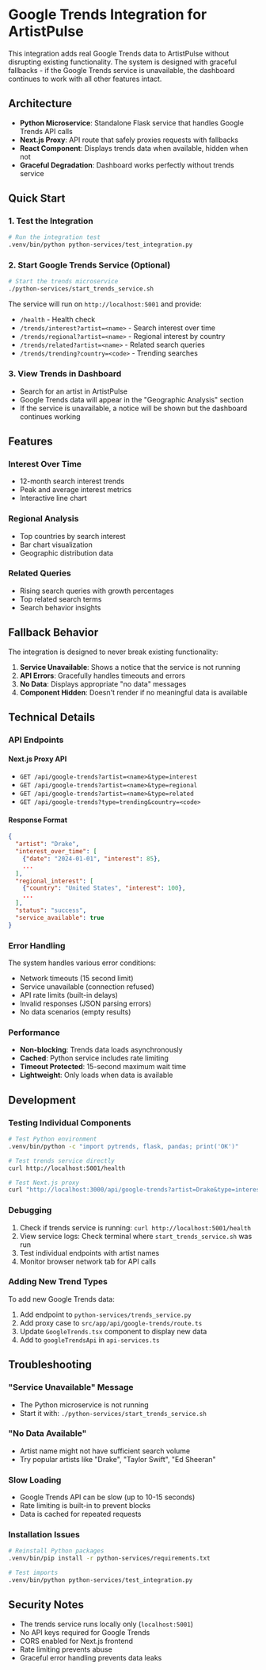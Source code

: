 # Google Trends Integration for ArtistPulse

This integration adds real Google Trends data to ArtistPulse without disrupting existing functionality. The system is designed with graceful fallbacks - if the Google Trends service is unavailable, the dashboard continues to work with all other features intact.

## Architecture

- **Python Microservice**: Standalone Flask service that handles Google Trends API calls
- **Next.js Proxy**: API route that safely proxies requests with fallbacks
- **React Component**: Displays trends data when available, hidden when not
- **Graceful Degradation**: Dashboard works perfectly without trends service

## Quick Start

### 1. Test the Integration
```bash
# Run the integration test
.venv/bin/python python-services/test_integration.py
```

### 2. Start Google Trends Service (Optional)
```bash
# Start the trends microservice
./python-services/start_trends_service.sh
```

The service will run on `http://localhost:5001` and provide:
- `/health` - Health check
- `/trends/interest?artist=<name>` - Search interest over time
- `/trends/regional?artist=<name>` - Regional interest by country
- `/trends/related?artist=<name>` - Related search queries
- `/trends/trending?country=<code>` - Trending searches

### 3. View Trends in Dashboard
- Search for an artist in ArtistPulse
- Google Trends data will appear in the "Geographic Analysis" section
- If the service is unavailable, a notice will be shown but the dashboard continues working

## Features

### Interest Over Time
- 12-month search interest trends
- Peak and average interest metrics
- Interactive line chart

### Regional Analysis
- Top countries by search interest
- Bar chart visualization
- Geographic distribution data

### Related Queries
- Rising search queries with growth percentages
- Top related search terms
- Search behavior insights

## Fallback Behavior

The integration is designed to never break existing functionality:

1. **Service Unavailable**: Shows a notice that the service is not running
2. **API Errors**: Gracefully handles timeouts and errors
3. **No Data**: Displays appropriate "no data" messages
4. **Component Hidden**: Doesn't render if no meaningful data is available

## Technical Details

### API Endpoints

#### Next.js Proxy API
- `GET /api/google-trends?artist=<name>&type=interest`
- `GET /api/google-trends?artist=<name>&type=regional`
- `GET /api/google-trends?artist=<name>&type=related`
- `GET /api/google-trends?type=trending&country=<code>`

#### Response Format
```json
{
  "artist": "Drake",
  "interest_over_time": [
    {"date": "2024-01-01", "interest": 85},
    ...
  ],
  "regional_interest": [
    {"country": "United States", "interest": 100},
    ...
  ],
  "status": "success",
  "service_available": true
}
```

### Error Handling

The system handles various error conditions:
- Network timeouts (15 second limit)
- Service unavailable (connection refused)
- API rate limits (built-in delays)
- Invalid responses (JSON parsing errors)
- No data scenarios (empty results)

### Performance

- **Non-blocking**: Trends data loads asynchronously
- **Cached**: Python service includes rate limiting
- **Timeout Protected**: 15-second maximum wait time
- **Lightweight**: Only loads when data is available

## Development

### Testing Individual Components

```bash
# Test Python environment
.venv/bin/python -c "import pytrends, flask, pandas; print('OK')"

# Test trends service directly
curl http://localhost:5001/health

# Test Next.js proxy
curl "http://localhost:3000/api/google-trends?artist=Drake&type=interest"
```

### Debugging

1. Check if trends service is running: `curl http://localhost:5001/health`
2. View service logs: Check terminal where `start_trends_service.sh` was run
3. Test individual endpoints with artist names
4. Monitor browser network tab for API calls

### Adding New Trend Types

To add new Google Trends data:

1. Add endpoint to `python-services/trends_service.py`
2. Add proxy case to `src/app/api/google-trends/route.ts`
3. Update `GoogleTrends.tsx` component to display new data
4. Add to `googleTrendsApi` in `api-services.ts`

## Troubleshooting

### "Service Unavailable" Message
- The Python microservice is not running
- Start it with: `./python-services/start_trends_service.sh`

### "No Data Available"
- Artist name might not have sufficient search volume
- Try popular artists like "Drake", "Taylor Swift", "Ed Sheeran"

### Slow Loading
- Google Trends API can be slow (up to 10-15 seconds)
- Rate limiting is built-in to prevent blocks
- Data is cached for repeated requests

### Installation Issues
```bash
# Reinstall Python packages
.venv/bin/pip install -r python-services/requirements.txt

# Test imports
.venv/bin/python python-services/test_integration.py
```

## Security Notes

- The trends service runs locally only (`localhost:5001`)
- No API keys required for Google Trends
- CORS enabled for Next.js frontend
- Rate limiting prevents abuse
- Graceful error handling prevents data leaks
